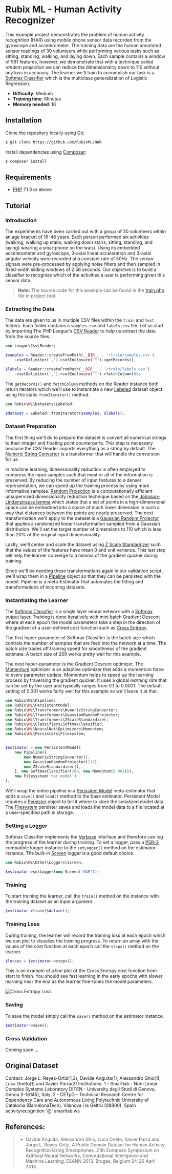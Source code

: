 # Rubix ML - Human Activity Recognizer
This example project demonstrates the problem of human activity recognition (HAR) using mobile phone sensor data recorded from the gyroscope and accelerometer. The training data are the human annotated sensor readings of 30 volunteers while performing various tasks such as sitting, standing, walking, and laying down. Each sample contains a window of 561 features, however, we demonstrate that with a technique called *random projection* we can reduce the dimensionality down to 110 without any loss in accuracy. The learner we'll train to accomplish our task is a [Softmax Classifier](https://docs.rubixml.com/en/latest/classifiers/softmax-classifier.html) which is the multiclass generalization of Logistic Regression.

- **Difficulty**: Medium
- **Training time**: Minutes
- **Memory needed**: 1G

## Installation
Clone the repository locally using [Git](https://git-scm.com/):
```sh
$ git clone https://github.com/RubixML/HAR
```

Install dependencies using [Composer](https://getcomposer.org/):
```sh
$ composer install
```

## Requirements
- [PHP](https://php.net) 7.1.3 or above

## Tutorial

### Introduction
The experiments have been carried out with a group of 30 volunteers within an age bracket of 19-48 years. Each person performed six activities (walking, walking up stairs, walking down stairs, sitting, standing, and laying) wearing a smartphone on the waist. Using its embedded accelerometer and gyroscope, 3-axial linear acceleration and 3-axial angular velocity were recorded at a constant rate of 50Hz. The sensor signals were pre-processed by applying noise filters and then sampled in fixed-width sliding windows of 2.56 seconds. Our objective is to build a classifier to recognize which of the activities a user is performing given this sensor data.

> **Note:** The source code for this example can be found in the [train.php](https://github.com/RubixML/HAR/blob/master/train.php) file in project root.

### Extracting the Data
The data are given to us in multiple CSV files within the `train` and `test` folders. Each folder contains a `samples.csv` and `labels.csv` file. Let us start by importing The PHP League's [CSV Reader](https://csv.thephpleague.com/) to help us extract the data from the source files.

```php
use League\Csv\Reader;

$samples = Reader::createFromPath(__DIR__ . '/train/samples.csv')
    ->setDelimiter(',')->setEnclosure('"')->getRecords();

$labels = Reader::createFromPath(__DIR__ . '/train/labels.csv')
    ->setDelimiter(',')->setEnclosure('"')->fetchColumn(0);
```

The `getRecords()` and `fetchColumn` methods on the Reader instance both return iterators which we'll use to instantiate a new [Labeled](https://docs.rubixml.com/en/latest/datasets/labeled.html) dataset object using the static `fromIterator()` method.

```php
use Rubix\ML\Datasets\Labeled;

$dataset = Labeled::fromIterator($samples, $labels);
```

### Dataset Preparation
The first thing we'll do to prepare the dataset is convert all numerical strings to their integer and floating point counterparts. This step is necessary because the CSV Reader imports everything as a string by default. The [Numeric String Converter](https://docs.rubixml.com/en/latest/transformers/numeric-string-converter.html) is a transformer that will handle the conversion for us.

In machine learning, dimensionality reduction is often employed to compress the input samples such that most or all of the information is preserved. By reducing the number of input features to a denser representation, we can speed up the training process by using more informative samples. [Random Projection](https://en.wikipedia.org/wiki/Random_projection) is a computationally efficient unsupervised dimensionality reduction technique based on the [Johnson-Lindenstrauss lemma](https://en.wikipedia.org/wiki/Johnson%E2%80%93Lindenstrauss_lemma) which states that a set of points in a high-dimensional space can be embedded into a space of much lower dimension in such a way that distances between the points are nearly preserved. The next transformation we'll apply to the dataset is a [Gaussian Random Projector](https://docs.rubixml.com/en/latest/transformers/gaussian-random-projector.html) that applies a randomized linear transformation sampled from a Gaussian distribution. We'll set the target number of dimensions to 110 which is less than 20% of the original input dimensionality.

Lastly, we'll center and scale the dataset using [Z Scale Standardizer](https://docs.rubixml.com/en/latest/transformers/z-scale-standardizer.html) such that the values of the features have mean 0 and unit variance. This last step will help the learner converge to a minima of the gradient quicker during training.

Since we'll be needing these transformations again in our validation script, we'll wrap them in a [Pipeline](https://docs.rubixml.com/en/latest/pipeline.html) object so that they can be persisted with the model. Pipeline is a meta-Estimator that automates the fitting and transformations of incoming datasets.

### Instantiating the Learner
The [Softmax Classifier](https://docs.rubixml.com/en/latest/classifiers/softmax-classifier.html) is a single layer neural network with a [Softmax](https://docs.rubixml.com/en/latest/neural-network/activation-functions/softmax.html) output layer. Training is done iteratively with mini batch Gradient Descent where at each epoch the model parameters take a step in the direction of the gradient of a user-defined cost function such as [Cross Entropy](https://docs.rubixml.com/en/latest/neural-network/cost-functions/cross-entropy.html).

The first hyper-parameter of Softmax Classifier is the batch size which controls the number of samples that are feed into the network at a time. The batch size trades off training speed for smoothness of the gradient estimate. A batch size of 200 works pretty well for this example.

The next hyper-parameter is the Gradient Descent optimizer. The [Momentum](https://docs.rubixml.com/en/latest/neural-network/optimizers/momentum.html) optimizer is an adaptive optimizer that adds a momentum force to every parameter update. Momentum helps to speed up the learning process by traversing the gradient quicker. It uses a global *learning rate* that can be set by the user and typically ranges from 0.1 to 0.0001. The default setting of 0.001 works fairly well for this example so we'll leave it at that.

```php
use Rubix\ML\Pipeline;
use Rubix\ML\PersistentModel;
use Rubix\ML\Transformers\NumericStringConverter;
use Rubix\ML\Transformers\GaussianRandomProjector;
use Rubix\ML\Transformers\ZScaleStandardizer;
use Rubix\ML\Classifiers\SoftmaxClassifier;
use Rubix\ML\NeuralNet\Optimizers\Momentum;
use Rubix\ML\Persisters\Filesystem;


$estimator = new PersistentModel(
    new Pipeline([
        new NumericStringConverter(),
        new GaussianRandomProjector(110),
        new ZScaleStandardizer(),
    ], new SoftmaxClassifier(200, new Momentum(0.001))),
    new Filesystem('har.model')
);
```

We'll wrap the entire pipeline in a [Persistent Model](https://docs.rubixml.com/en/latest/persistent-model.html) meta-estimator that adds a `save()` and `load()` method to the base estimator. Persistent Model requires a [Persister](https://docs.rubixml.com/en/latest/persisters/api.html) object to tell it where to store the serialized model data. The [Filesystem](https://docs.rubixml.com/en/latest/persisters/filesystem.html) persister saves and loads the model data to a file located at a user-specified path in storage.

### Setting a Logger
Softmax Classifier implements the [Verbose](https://docs.rubixml.com/en/latest/verbose.html) interface and therefore can log the progress of the learner during training. To set a logger, pass a [PSR-3](https://www.php-fig.org/psr/psr-3/) compatible logger instance to the `setLogger()` method on the estimator instance. The built-in [Screen](https://docs.rubixml.com/en/latest/other/loggers/screen.html) logger is a good default choice.

```php
use Rubix\ML\Other\Loggers\Screen;

$estimator->setLogger(new Screen('HAR'));
```

### Training
To start training the learner, call the `train()` method on the instance with the training dataset as an input argument.

```php
$estimator->train($dataset);
```

### Training Loss
During training, the learner will record the training loss at each epoch which we can plot to visualize the training progress. To return an array with the values of the cost function at each epoch call the `steps()` method on the learner.

```php
$losses = $estimator->steps();
```

This is an example of a line plot of the Cross Entropy cost function from start to finish. You should see fast learning in the early epochs with slower learning near the end as the learner fine-tunes the model parameters.

![Cross Entropy Loss](https://raw.githubusercontent.com/RubixML/HAR/master/docs/images/training-loss.svg?sanitize=true)

### Saving
To save the model simply call the `save()` method on the estimator instance.

```php
$estimator->save();
```

### Cross Validation

Coming soon ...

## Original Dataset
Contact: Jorge L. Reyes-Ortiz(1,2), Davide Anguita(1), Alessandro Ghio(1), Luca Oneto(1) and Xavier Parra(2) Institutions: 1 - Smartlab - Non-Linear Complex Systems Laboratory DITEN - University  degli Studi di Genova, Genoa (I-16145), Italy. 2 - CETpD - Technical Research Centre for Dependency Care and Autonomous Living Polytechnic University of Catalonia (BarcelonaTech). Vilanova i la Geltrú (08800), Spain activityrecognition '@' smartlab.ws

## References:
>- Davide Anguita, Alessandro Ghio, Luca Oneto, Xavier Parra and Jorge L. Reyes-Ortiz. A Public Domain Dataset for Human Activity Recognition Using Smartphones. 21th European Symposium on Artificial Neural Networks, Computational Intelligence and Machine Learning, ESANN 2013. Bruges, Belgium 24-26 April 2013.
